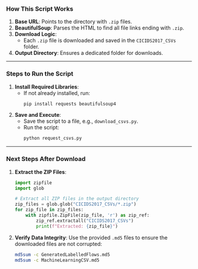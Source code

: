 
### **How This Script Works**
1. **Base URL**: Points to the directory with `.zip` files.
2. **BeautifulSoup**: Parses the HTML to find all file links ending with `.zip`.
3. **Download Logic**:
   - Each `.zip` file is downloaded and saved in the `CICIDS2017_CSVs` folder.
4. **Output Directory**: Ensures a dedicated folder for downloads.

---

### **Steps to Run the Script**
1. **Install Required Libraries**:
   - If not already installed, run:
     ```bash
     pip install requests beautifulsoup4
     ```
2. **Save and Execute**:
   - Save the script to a file, e.g., `download_csvs.py`.
   - Run the script:
     ```bash
     python request_csvs.py
     ```

---

### **Next Steps After Download**
1. **Extract the ZIP Files**:
   ```python
   import zipfile
   import glob

   # Extract all ZIP files in the output directory
   zip_files = glob.glob("CICIDS2017_CSVs/*.zip")
   for zip_file in zip_files:
       with zipfile.ZipFile(zip_file, 'r') as zip_ref:
           zip_ref.extractall("CICIDS2017_CSVs")
           print(f"Extracted: {zip_file}")
   ```

2. **Verify Data Integrity**:
   Use the provided `.md5` files to ensure the downloaded files are not corrupted:
   ```bash
   md5sum -c GeneratedLabelledFlows.md5
   md5sum -c MachineLearningCSV.md5
   ```